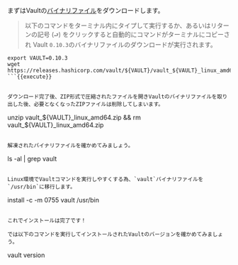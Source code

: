 まずはVaultの[バイナリファイル](https://www.vaultproject.io/downloads.html)をダウンロードします。

> 以下のコマンドをターミナル内にタイプして実行するか、あるいはリターンの記号 (`⮐`) をクリックすると自動的にコマンドがターミナルにコピーされ
Vault `0.10.3`のバイナリファイルのダウンロードが実行されます。

```
export VAULT=0.10.3
wget https://releases.hashicorp.com/vault/${VAULT}/vault_${VAULT}_linux_amd64.zip
```{{execute}}


ダウンロード完了後、ZIP形式で圧縮されたファイルを開きVaultのバイナリファイルを取り出した後、必要となくなったZIPファイルは削除してしまいます。

```
unzip vault_${VAULT}_linux_amd64.zip && rm vault_${VAULT}_linux_amd64.zip
```{{execute}}

解凍されたバイナリファイルを確かめてみましょう。

```
ls -al | grep vault
```{{execute}}

Linux環境でVaultコマンドを実行しやすくする為、`vault`バイナリファイルを`/usr/bin`に移行します。

```
install -c -m 0755 vault /usr/bin
```{{execute}}

これでインストールは完了です！

では以下のコマンドを実行してインストールされたVaultのバージョンを確かめてみましょう。

```
vault version
```{{execute}}
